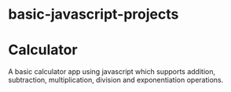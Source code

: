 # basic-javascript-projects

# Calculator
A basic calculator app using javascript which supports addition, subtraction, multiplication, division and exponentiation operations.
